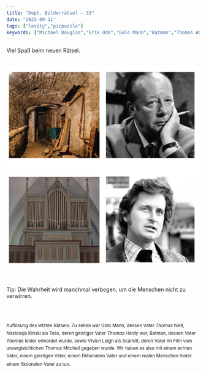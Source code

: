 ```yaml
---
title: "Dept. Bilderrätsel – 33"
date: "2023-09-11"
tags: ["levity","picpuzzle"]
keywords: ["Michael Douglas","Erik Ode","Golo Mann","Batman","Thomas Wayne","Scarlett o'Hara","Thomas Mitchell"]
---
```

Viel Spaß beim neuen Rätsel.

<br/>

<img  src="/assets/img/picpuzzle33.webp" alt="Bilderrätsel33">

<br/>
<br/>
<br/>

Tip: Die Wahrheit wird manchmal verbogen, um die Menschen nicht zu verwirren.

<br/>
<br/>

<sup>Auflösung des letzten Rätsels: Zu sehen war Golo Mann, dessen Vater <i>Thomas</i> hieß, Nastassja Kinski als Tess, deren geistiger Vater <i>Thomas</i> Hardy war, Batman, dessen Vater <i>Thomas</i> leider ermordet wurde, sowie Vivien Leigh als Scarlett, deren Vater im Film vom unvergleichlichen <i>Thomas</i> Mitchell gegeben wurde. Wir haben es also mit einem echten Vater, einem geistigen Vater, einem fiktionalem Vater und einem realen Menschen hinter einem fiktionalen Vater zu tun.
<sup>